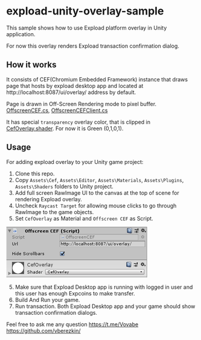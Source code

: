 # expload-unity-overlay-sample
This sample shows how to use Expload platform overlay in Unity application.

For now this overlay renders Expload transaction confirmation dialog.
## How it works
It consists of CEF(Chromium Embedded Framework) instance that draws page that hosts by expload desktop app and located at http://localhost:8087/ui/overlay/ address by default.

Page is drawn in Off-Screen Rendering mode to pixel buffer. [OffscreenCEF.cs](Cef/OffscreenCEF.cs), [OffscreenCEFClient.cs](Cef/OffscreenCEFClient.cs)

It has special `transparency` overlay color, that is clipped in [CefOverlay.shader](Assets/Shaders/CefOverlay.shader). For now it is Green (0,1,0,1).

## Usage
For adding expload overlay to your Unity game project:
1. Clone this repo.
2. Copy `Assets\Cef`, `Assets\Editor`, `Assets\Materials`, `Assets\Plugins`, `Assets\Shaders` folders to Unity project.
3. Add full screen RawImage UI to the canvas at the top of scene for rendering Expload overlay.
4. Uncheck `Raycast Target` for allowing mouse clicks to go through RawImage to the game objects.
5. Set `CefOverlay` as Material and `Offscreen CEF` as Script.

![](pics/RawImage.PNG)

5. Make sure that Expload Desktop app is running with logged in user and this user has enough Expcoins to make transfer.
6. Build And Run your game.
7. Run transaction. Both Expload Desktop app and your game should show transaction confirmation dialogs.

Feel free to ask me any question https://t.me/Vovabe https://github.com/vberezkin/

